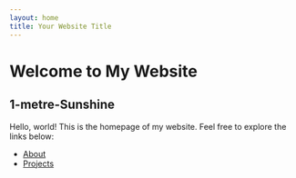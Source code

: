 ```yaml
---
layout: home
title: Your Website Title
---
```


# Welcome to My Website
## 1-metre-Sunshine
Hello, world! This is the homepage of my website. Feel free to explore the links below:

- [About](/about.html)
- [Projects](/projects.html)
